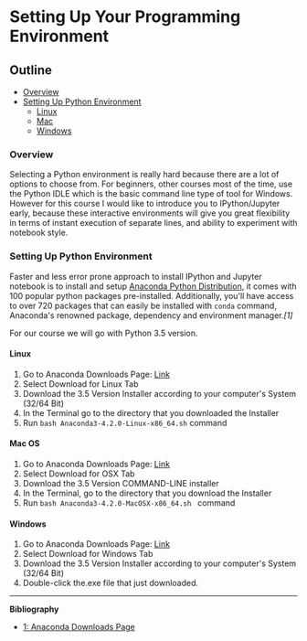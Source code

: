 # Setting Up Your Programming Environment

## Outline

- [Overview](#overview)
- [Setting Up Python Environment](#setting-up-python-environment)
  - [Linux](#linux)
  - [Mac](#mac)
  - [Windows](#windows)


### Overview
Selecting a Python environment is really hard because there are a lot of options to choose from. For beginners, other courses most of the time, use the Python IDLE which is the basic command line type of tool for Windows. However for this course I would like to introduce you to IPython/Jupyter early, because these interactive environments will give you great flexibility in terms of instant execution of separate lines, and ability to experiment with notebook style.

### Setting Up Python Environment
Faster and less error prone approach to install IPython and Jupyter notebook is to install and setup [Anaconda Python Distribution](https://www.continuum.io/downloads), it comes with 100 popular python packages pre-installed. Additionally, you'll have access to over 720 packages that can easily be installed with ```conda``` command, Anaconda's renowned package, dependency and environment manager._[1]_

For our course we will go with Python 3.5 version.

#### Linux
1. Go to Anaconda Downloads Page: [Link](https://www.continuum.io/downloads)
2. Select Download for Linux Tab
3. Download the 3.5 Version Installer according to your computer's System (32/64 Bit)
4. In the Terminal go to the directory that you downloaded the Installer
5. Run ``` bash Anaconda3-4.2.0-Linux-x86_64.sh ``` command

#### Mac OS
1. Go to Anaconda Downloads Page: [Link](https://www.continuum.io/downloads)
2. Select Download for OSX Tab
3. Download the 3.5 Version COMMAND-LINE installer
4. In the Terminal, go to the directory that you download the Installer
5. Run ```bash Anaconda3-4.2.0-MacOSX-x86_64.sh ``` command

#### Windows
1. Go to Anaconda Downloads Page: [Link](https://www.continuum.io/downloads)
2. Select Download for Windows Tab
3. Download the 3.5 Version Installer according to your computer's System (32/64 Bit)
4. Double-click the.exe file that just downloaded.



---

__Bibliography__

- [1: Anaconda Downloads Page](https://www.continuum.io/downloads)
